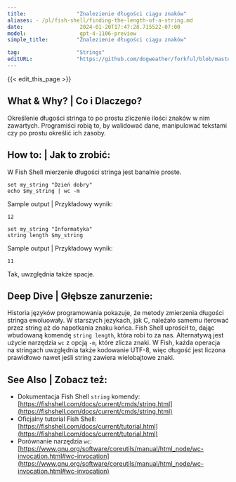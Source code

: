 ```yaml
---
title:                "Znalezienie długości ciągu znaków"
aliases: - /pl/fish-shell/finding-the-length-of-a-string.md
date:                  2024-01-20T17:47:28.715522-07:00
model:                 gpt-4-1106-preview
simple_title:         "Znalezienie długości ciągu znaków"

tag:                  "Strings"
editURL:              "https://github.com/dogweather/forkful/blob/master/content/pl/fish-shell/finding-the-length-of-a-string.md"
---
```


{{< edit_this_page >}}

## What & Why? | Co i Dlaczego?
Określenie długości stringa to po prostu zliczenie ilości znaków w nim zawartych. Programiści robią to, by walidować dane, manipulować tekstami czy po prostu określić ich zasoby.

## How to: | Jak to zrobić:
W Fish Shell mierzenie długości stringa jest banalnie proste.
```Fish Shell
set my_string "Dzień dobry"
echo $my_string | wc -m
```
Sample output | Przykładowy wynik:
```
12
```
```Fish Shell
set my_string "Informatyka"
string length $my_string
```
Sample output | Przykładowy wynik:
```
11
```
Tak, uwzględnia także spacje.

## Deep Dive | Głębsze zanurzenie:
Historia języków programowania pokazuje, że metody zmierzenia długości stringa ewoluowały. W starszych jezykach, jak C, należało samemu iterować przez string aż do napotkania znaku końca. Fish Shell uprościł to, dając wbudowaną komendę `string length`, która robi to za nas. Alternatywą jest użycie narzędzia `wc` z opcją `-m`, które zlicza znaki. W Fish, każda operacja na stringach uwzględnia także kodowanie UTF-8, więc długość jest liczona prawidłowo nawet jeśli string zawiera wielobajtowe znaki.

## See Also | Zobacz też:
- Dokumentacja Fish Shell `string` komendy: [https://fishshell.com/docs/current/cmds/string.html](https://fishshell.com/docs/current/cmds/string.html)
- Oficjalny tutorial Fish Shell: [https://fishshell.com/docs/current/tutorial.html](https://fishshell.com/docs/current/tutorial.html)
- Porównanie narzędzia `wc`: [https://www.gnu.org/software/coreutils/manual/html_node/wc-invocation.html#wc-invocation](https://www.gnu.org/software/coreutils/manual/html_node/wc-invocation.html#wc-invocation)

